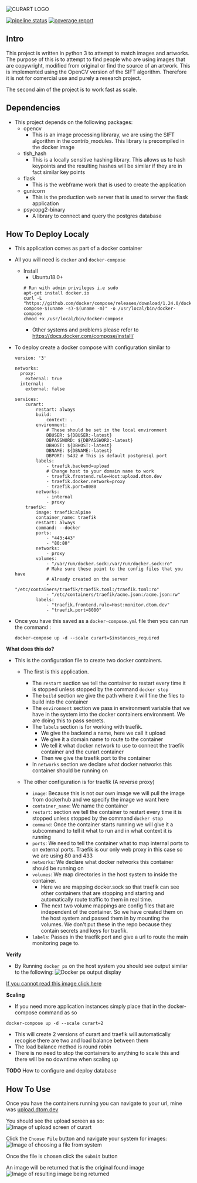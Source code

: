![CURART LOGO](https://gitlab.computing.dcu.ie/doylet9/2019-ca400-XXXX/raw/master/docs/blog/images/CURART_WIDE.png)

[![pipeline status](https://gitlab.computing.dcu.ie/doylet9/2019-ca400-XXXX/badges/master/pipeline.svg)](https://gitlab.computing.dcu.ie/doylet9/2019-ca400-XXXX/commits/master) [![coverage report](https://gitlab.computing.dcu.ie/doylet9/2019-ca400-XXXX/badges/master/coverage.svg)](https://gitlab.computing.dcu.ie/doylet9/2019-ca400-XXXX/commits/master)

## Intro

This project is written in python 3 to attempt to match images and artworks. The purpose of this is to attempt to find people who are using images that are copywright, modified from original or find the source of an artwork. This is implemented using the OpenCV version of the SIFT algorithm. Therefore it is not for comercial use and purely a research project. 

The second aim of the project is to work fast as scale. 

## Dependencies
* This project depends on the following packages:
    - opencv
        - This is an image processing libraray, we are using the SIFT algorithm in the contrib_modules. This library is precompiled in the docker image
    - tlsh_hash
        - This is a locally sensitive hashing library. This allows us to hash keypoints and the resulting hashes will be similar if they are in fact similar key points
    - flask
        - This is the webframe work that is used to create the application
    - gunicorn
        - This is the production web server that is used to server the flask application
    - psycopg2-binary
        - A library to connect and query the postgres database


## How To Deploy Localy
* This application comes as part of a docker container
* All you will need is `docker` and `docker-compose`
    * Install
        * Ubuntu18.0+ 
        ``` 
        # Run with admin privileges i.e sudo
        apt-get install docker.io
        curl -L "https://github.com/docker/compose/releases/download/1.24.0/docker-compose-$(uname -s)-$(uname -m)" -o /usr/local/bin/docker-compose
        chmod +x /usr/local/bin/docker-compose
        ```
        * Other systems and problems please refer to https://docs.docker.com/compose/install/

* To deploy create a docker compose with configuration similar to
    ```
    version: '3'

    networks:
      proxy:
        external: true
      internal:
        external: false

    services:
        curart:
            restart: always
            build:
                context: .
            environment:
                # These should be set in the local environment
                DBUSER: ${DBUSER:-latest}
                DBPASSWORD: ${DBPASSWORD:-latest}
                DBHOST: ${DBHOST:-latest}
                DBNAME: ${DBNAME:-latest}
                DBPORT: 5432 # This is default postgresql port
            labels:
                - traefik.backend=upload
                # Change host to your domain name to work
                - traefik.frontend.rule=Host:upload.dtom.dev
                - traefik.docker.network=proxy
                - traefik.port=8080
            networks:
                - internal
                - proxy
        traefik:
            image: traefik:alpine
            container_name: traefik
            restart: always
            command: --docker
            ports:
                - "443:443"
                - "80:80"
            networks:
                - proxy
            volumes:
                - "/var/run/docker.sock:/var/run/docker.sock:ro"
                # Make sure these point to the config files that you have 
                # Already created on the server
                - "/etc/containers/traefik/traefik.toml:/traefik.toml:ro"
                - "/etc/containers/traefik/acme.json:/acme.json:rw"
            labels:
                - "traefik.frontend.rule=Host:monitor.dtom.dev"
                - "traefik.port=8080"

    ```
    
* Once you have this saved as a `docker-compose.yml` file then you can run the command :
    ```
    docker-compose up -d --scale curart=$instances_required 
    ```

**What does this do?**
* This is the configuration file to create two docker containers.
    * The first is this application.
        * The `restart` section we tell the container to restart every time it is stopped unless stopped by the command `docker stop` 
        * The `build` section we give the path where it will fine the files to build into the container
        * The `environment` section we pass in environment variable that we have in the system into the docker containers environment. We are doing this to pass secrets.
       * The `labels` section is for working with traefik. 
            - We give the backend a name, here we call it upload
            - We give it a domain name to route to the container
            - We tell it what docker network to use to connect the traefik container and the curart container
            - Then we give the traefik port to the container
        * In `networks` section we declare what docker networks this container should be running on

    * The other configuration is for traefik (A reverse proxy)
        * `image`: Because this is not our own image we will pull the image from dockerhub and we specify the image we want here
        * `container_name`: We name the container
        * `restart`: section we tell the container to restart every time it is stopped unless stopped by the command `docker stop` 
        * `command`: Once the container starts running we will give it a subcommand to tell it what to run and in what context it is running
        * `ports`: We need to tell the container what to map internal ports to on external ports. Traefik is our only web proxy in this case so we are using 80 and 433
        * `networks`: We declare what docker networks this container should be running on
        * `volumes`: We map directories in the host system to inside the container. 
            - Here we are mapping docker.sock so that traefik can see other containers that are stopping and starting and automatically route traffic to them in real time.
            - The next two volume mappings are config files that are independent of the container. So we have created them on the host system and passed them in by mounting the volumes. We don't put these in the repo because they contain secrets and keys for traefik.
        * `labels`: Passes in the traefik port and give a url to route the main monitoring page to.

**Verify**
* By Running `docker ps` on the host system you should see output similar to the following:
![Docker ps output display](https://gitlab.computing.dcu.ie/doylet9/2019-ca400-doylet9/raw/master/docs/documentation/images/docker_ps_display.png)

[If you cannot read this image click here](https://gitlab.computing.dcu.ie/doylet9/2019-ca400-doylet9/raw/master/docs/documentation/images/docker_ps_display.png)

**Scaling**
* If you need more application instances simply place that in the docker-compose command as so
```
docker-compose up -d --scale curart=2
```
* This will create 2 versions of curart and traefik will automatically recogise there are two and load balance between them
* The load balance method is round robin
* There is no need to stop the containers to anything to scale this and there will be no downtime when scaling up


**TODO** How to configure and deploy database

## How To Use

Once you have the containers running you can navigate to your url, mine was [upload.dtom.dev](upload.dtom.dev)

You should see the upload screen as so:
![Image of upload screen of curart](https://gitlab.computing.dcu.ie/doylet9/2019-ca400-doylet9/raw/master/docs/documentation/images/upload_screen.png)

Click the `Choose File` button and navigate your system for images:
![Image of choosing a file from system](https://gitlab.computing.dcu.ie/doylet9/2019-ca400-doylet9/raw/master/docs/documentation/images/choose_file.png)

Once the file is chosen click the `submit` button

An image will be returned that is the original found image
![Image of resulting image being returned](https://gitlab.computing.dcu.ie/doylet9/2019-ca400-doylet9/raw/master/docs/documentation/images/results_screen.png)